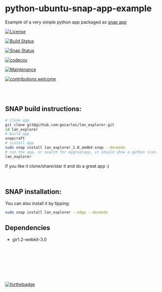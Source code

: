 # python-ubuntu-snap-app-example

Example of a very simple python app packaged as [snap app](https://snapcraft.io)

[![License](https://img.shields.io/badge/License-BSD%203--Clause-blue.svg)](https://opensource.org/licenses/BSD-3-Clause)   

[![Build Status](https://travis-ci.org/gocarlos/python-ubuntu-snap-app-example.svg?branch=master)](https://travis-ci.org/gocarlos/python-ubuntu-snap-app-example)      

[![Snap Status](https://build.snapcraft.io/badge/gocarlos/python-ubuntu-snap-app-example.svg)](https://build.snapcraft.io/user/gocarlos/python-ubuntu-snap-app-example)

[![codecov](https://codecov.io/gh/gocarlos/python-ubuntu-snap-app-example/branch/master/graph/badge.svg)](https://codecov.io/gh/gocarlos/python-ubuntu-snap-app-example)

[![Maintenance](https://img.shields.io/maintenance/yes/2017.svg)]()

[![contributions welcome](https://img.shields.io/badge/contributions-welcome-brightgreen.svg?style=flat)](https://github.com/gocarlos/python-ubuntu-snap-app-example/issues)



<br><br>
## SNAP build instructions:

```bash
# clone app
git clone git@github.com:gocarlos/lan_explorer.git
cd lan_explorer
# build app
snapcraft
# install app
sudo snap install lan_explorer_1.0_amd64.snap --devmode
# run the app, or search for mygreatapp, it should show a python icon.
lan_explorer
```

If you like it clone/share/star it and do a great app :)
<br><br><br>

## SNAP installation:
You can also install it by tipping:

```bash
sudo snap install lan_explorer --edge --devmode
```


## Dependencies
* gir1.2-webkit-3.0

<br>
<br>
<br>
<br>
<br>
<br>

[![forthebadge](http://forthebadge.com/images/badges/contains-cat-gifs.svg)](http://forthebadge.com)
